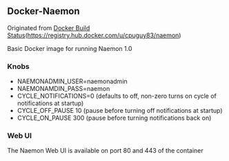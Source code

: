 ## Docker-Naemon  
Originated from [Docker Build Status](http://72.14.176.28/cpuguy83/naemon)(https://registry.hub.docker.com/u/cpuguy83/naemon)

Basic Docker image for running Naemon 1.0<br />


### Knobs ###
- NAEMONADMIN_USER=naemonadmin
- NAEMONAMDIN_PASS=naemon
- CYCLE_NOTIFICATIONS=0 (defaults to off, non-zero turns on cycle of notifications at startup)
- CYCLE_OFF_PAUSE 10 (pause before turning off notifications at startup)
- CYCLE_ON_PAUSE 300 (pause before turning notifications back on)

### Web UI ###
The Naemon Web UI is available on port 80 and 443 of the container<br />

